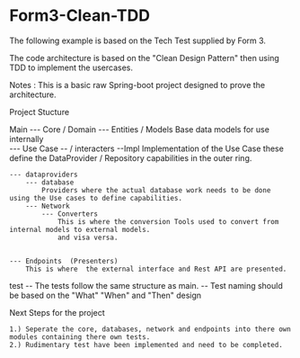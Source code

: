 # Form3-Clean-TDD

The following example is based on the Tech Test supplied by Form 3.


The code architecture is based on the  "Clean Design Pattern" then using 
TDD to implement the usercases.

Notes : 
This is a basic raw Spring-boot project designed to prove the architecture.






Project Stucture

Main 
    --- Core / Domain
        --- Entities / Models
            Base data models for use internally  
        --- Use Case
            -- <Use Case Interfaces> / interacters
                --Impl
                    Implementation of the Use Case these define the DataProvider / Repository capabilities in 
                    the outer ring. 
    
    --- dataproviders
        --- database 
            Providers where the actual database work needs to be done using the Use cases to define capabilities.
        --- Network
            --- Converters
                This is where the conversion Tools used to convert from internal models to external models.
                and visa versa.                        

    
    --- Endpoints  (Presenters)
        This is where  the external interface and Rest API are presented.

test
    -- The tests follow the same structure as main.
    -- Test naming should be based on the "What" "When" and "Then" design <What I am testing>_<When suppiled with>_<then this happens>    
    
Next Steps for the project
    
    1.) Seperate the core, databases, network and endpoints into there own modules containing there own tests.
    2.) Rudimentary test have been implemented and need to be completed.     
